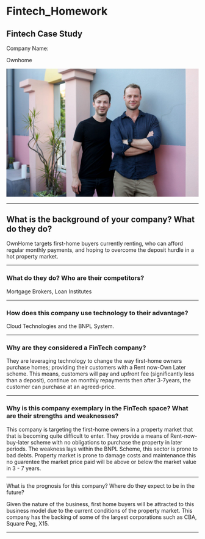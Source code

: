 # Fintech_Homework

## Fintech Case Study

Company Name: 

Ownhome



![Founders](OwnHome-Jan-22-77-2048x1365.jpg)

---

## What is the background of your company? What do they do? 


OwnHome targets first-home buyers currently renting, who can afford regular monthly payments, and hoping to overcome the deposit hurdle in a hot property market.

---

### What do they do? Who are their competitors?

Mortgage Brokers, Loan Institutes

---

### How does this company use technology to their advantage?

Cloud Technologies and the BNPL System.

---


 ### Why are they considered a FinTech company?

They are leveraging technology to change the way first-home owners purchase homes; providing their customers with a Rent now-Own Later scheme. This means, customers will pay and upfront fee (significantly less than a deposit), continue on monthly repayments then after 3-7years, the customer can purchase at an agreed-price. 



---

### Why is this company exemplary in the FinTech space? What are their strengths and weaknesses?

This company is targeting the first-home owners in a property market that that is becoming quite difficult to enter. They provide a means of Rent-now-buy-later scheme with no obligations to purchase the property in later periods. The weakness lays within the BNPL Scheme, this sector is prone to bad debts. Property market is prone to damage costs and maintenance this no guarentee the market price paid will be above or below the market value in 3 - 7 years.

---


What is the prognosis for this company? Where do they expect to be in the future?

Given the nature of the business, first home buyers will be attracted to this business model due to the current conditions of the property market. This company has the backing of some of the largest corporations such as CBA, Square Peg, X15. 

---